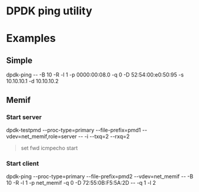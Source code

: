 # DPDK ping utility

# Examples
## Simple
dpdk-ping -- -B 10 -R -l 1 -p 0000:00:08.0 -q 0 -D 52:54:00:e0:50:95 -s 10.10.10.1 -d 10.10.10.2

## Memif
### Start server
dpdk-testpmd --proc-type=primary --file-prefix=pmd1 --vdev=net_memif,role=server -- -i --txq=2 --rxq=2
> set fwd icmpecho
> start

### Start client
dpdk-ping --proc-type=primary --file-prefix=pmd2 --vdev=net_memif -- -B 10 -R -l 1 -p net_memif -q 0 -D 72:55:0B:F5:5A:2D -- -q 1 -l 2 
